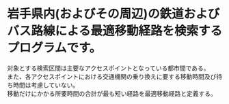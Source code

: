# 岩手県内(およびその周辺)の鉄道およびバス路線による最適移動経路を検索するプログラムです。 <br>
対象とする検索区間は主要なアクセスポイントとなっている都市間である。<br>
また、各アクセスポイントにおける交通機関の乗り換えに要する移動時間及び待ち時間は考慮していない。 <br>
移動だけにかかる所要時間の合計が最も短い経路を最適移動経路と定義する。 <br>
